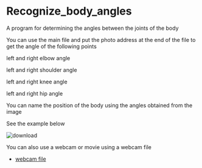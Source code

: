 # Recognize_body_angles

A program for determining the angles between the joints of the body

You can use the main file and put the photo address at the end of the file to get the angle of the following points

left and right elbow angle


left and right shoulder angle


left and right knee angle


left and right hip angle


You can name the position of the body using the angles obtained from the image


See the example below

![download](https://user-images.githubusercontent.com/83414472/175834005-197a6f6e-6418-48ab-9b76-55081dc8fb58.png)


You can also use a webcam or movie using a webcam file

- [webcam file](https://github.com/sepehrmizani/Recognize_body_angles/blob/main/file/webcam.ipynb)

